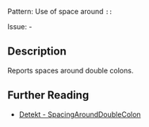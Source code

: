 Pattern: Use of space around `::`

Issue: -

## Description

Reports spaces around double colons.

## Further Reading

* [Detekt - SpacingAroundDoubleColon](https://detekt.github.io/detekt/formatting.html#spacingarounddoublecolon)